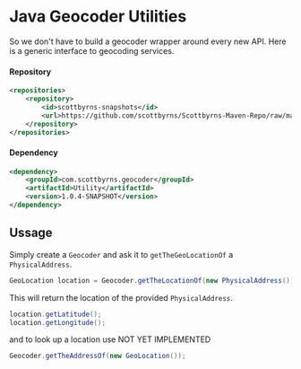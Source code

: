 Java Geocoder Utilities
====================
So we don't have to build a geocoder wrapper around every new API. Here is a generic interface to geocoding services.

#### Repository
```xml
<repositories>
    <repository>
        <id>scottbyrns-snapshots</id>
        <url>https://github.com/scottbyrns/Scottbyrns-Maven-Repo/raw/master/snapshots</url>
    </repository>
</repositories>
```

#### Dependency
```xml
<dependency>
    <groupId>com.scottbyrns.geocoder</groupId>
    <artifactId>Utility</artifactId>
    <version>1.0.4-SNAPSHOT</version>
</dependency>
```

Ussage
-----
Simply create a <code>Geocoder</code> and ask it to <code>getTheGeoLocationOf</code> a <code>PhysicalAddress</code>.

```java
GeoLocation location = Geocoder.getTheLocationOf(new PhysicalAddress());
```

This will return the location of the provided <code>PhysicalAddress</code>.

```java
location.getLatitude();
location.getLongitude();
```

and to look up a location use
NOT YET IMPLEMENTED

```java
Geocoder.getTheAddressOf(new GeoLocation());
```
